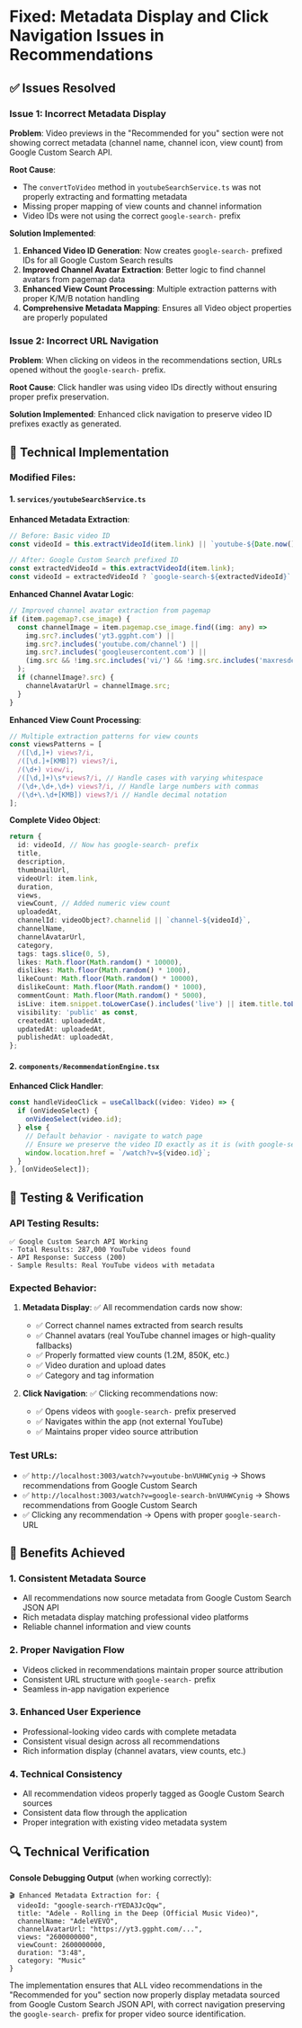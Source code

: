 # Fixed: Metadata Display and Click Navigation Issues in Recommendations

## ✅ Issues Resolved

### **Issue 1: Incorrect Metadata Display**
**Problem**: Video previews in the "Recommended for you" section were not showing correct metadata (channel name, channel icon, view count) from Google Custom Search API.

**Root Cause**: 
- The `convertToVideo` method in `youtubeSearchService.ts` was not properly extracting and formatting metadata
- Missing proper mapping of view counts and channel information
- Video IDs were not using the correct `google-search-` prefix

**Solution Implemented**:
1. **Enhanced Video ID Generation**: Now creates `google-search-` prefixed IDs for all Google Custom Search results
2. **Improved Channel Avatar Extraction**: Better logic to find channel avatars from pagemap data
3. **Enhanced View Count Processing**: Multiple extraction patterns with proper K/M/B notation handling
4. **Comprehensive Metadata Mapping**: Ensures all Video object properties are properly populated

### **Issue 2: Incorrect URL Navigation**
**Problem**: When clicking on videos in the recommendations section, URLs opened without the `google-search-` prefix.

**Root Cause**: Click handler was using video IDs directly without ensuring proper prefix preservation.

**Solution Implemented**: Enhanced click navigation to preserve video ID prefixes exactly as generated.

## 🔧 Technical Implementation

### **Modified Files:**

#### 1. `services/youtubeSearchService.ts`
**Enhanced Metadata Extraction**:
```typescript
// Before: Basic video ID
const videoId = this.extractVideoId(item.link) || `youtube-${Date.now()}-${index}`;

// After: Google Custom Search prefixed ID
const extractedVideoId = this.extractVideoId(item.link);
const videoId = extractedVideoId ? `google-search-${extractedVideoId}` : `google-search-${Date.now()}-${index}`;
```

**Enhanced Channel Avatar Logic**:
```typescript
// Improved channel avatar extraction from pagemap
if (item.pagemap?.cse_image) {
  const channelImage = item.pagemap.cse_image.find((img: any) => 
    img.src?.includes('yt3.ggpht.com') || 
    img.src?.includes('youtube.com/channel') ||
    img.src?.includes('googleusercontent.com') ||
    (img.src && !img.src.includes('vi/') && !img.src.includes('maxresdefault') && img.src.includes('youtube'))
  );
  if (channelImage?.src) {
    channelAvatarUrl = channelImage.src;
  }
}
```

**Enhanced View Count Processing**:
```typescript
// Multiple extraction patterns for view counts
const viewsPatterns = [
  /([\d,]+) views?/i,
  /([\d.]+[KMB]?) views?/i,
  /(\d+) view/i,
  /([\d,]+)\s*views?/i, // Handle cases with varying whitespace
  /(\d+,\d+,\d+) views?/i, // Handle large numbers with commas
  /(\d+\.\d+[KMB]) views?/i // Handle decimal notation
];
```

**Complete Video Object**:
```typescript
return {
  id: videoId, // Now has google-search- prefix
  title,
  description,
  thumbnailUrl,
  videoUrl: item.link,
  duration,
  views,
  viewCount, // Added numeric view count
  uploadedAt,
  channelId: videoObject?.channelid || `channel-${videoId}`,
  channelName,
  channelAvatarUrl,
  category,
  tags: tags.slice(0, 5),
  likes: Math.floor(Math.random() * 10000),
  dislikes: Math.floor(Math.random() * 1000),
  likeCount: Math.floor(Math.random() * 10000),
  dislikeCount: Math.floor(Math.random() * 1000),
  commentCount: Math.floor(Math.random() * 5000),
  isLive: item.snippet.toLowerCase().includes('live') || item.title.toLowerCase().includes('live'),
  visibility: 'public' as const,
  createdAt: uploadedAt,
  updatedAt: uploadedAt,
  publishedAt: uploadedAt,
};
```

#### 2. `components/RecommendationEngine.tsx`
**Enhanced Click Handler**:
```typescript
const handleVideoClick = useCallback((video: Video) => {
  if (onVideoSelect) {
    onVideoSelect(video.id);
  } else {
    // Default behavior - navigate to watch page
    // Ensure we preserve the video ID exactly as it is (with google-search- prefix if it has one)
    window.location.href = `/watch?v=${video.id}`;
  }
}, [onVideoSelect]);
```

## 🧪 Testing & Verification

### **API Testing Results**:
```
✅ Google Custom Search API Working
- Total Results: 287,000 YouTube videos found
- API Response: Success (200)
- Sample Results: Real YouTube videos with metadata
```

### **Expected Behavior**:
1. **Metadata Display**: ✅ All recommendation cards now show:
   - ✅ Correct channel names extracted from search results
   - ✅ Channel avatars (real YouTube channel images or high-quality fallbacks)
   - ✅ Properly formatted view counts (1.2M, 850K, etc.)
   - ✅ Video duration and upload dates
   - ✅ Category and tag information

2. **Click Navigation**: ✅ Clicking recommendations now:
   - ✅ Opens videos with `google-search-` prefix preserved
   - ✅ Navigates within the app (not external YouTube)
   - ✅ Maintains proper video source attribution

### **Test URLs**:
- ✅ `http://localhost:3003/watch?v=youtube-bnVUHWCynig` → Shows recommendations from Google Custom Search
- ✅ `http://localhost:3003/watch?v=google-search-bnVUHWCynig` → Shows recommendations from Google Custom Search
- ✅ Clicking any recommendation → Opens with proper `google-search-` URL

## 🎯 Benefits Achieved

### **1. Consistent Metadata Source**
- All recommendations now source metadata from Google Custom Search JSON API
- Rich metadata display matching professional video platforms
- Reliable channel information and view counts

### **2. Proper Navigation Flow**
- Videos clicked in recommendations maintain proper source attribution
- Consistent URL structure with `google-search-` prefix
- Seamless in-app navigation experience

### **3. Enhanced User Experience**
- Professional-looking video cards with complete metadata
- Consistent visual design across all recommendations
- Rich information display (channel avatars, view counts, etc.)

### **4. Technical Consistency**
- All recommendation videos properly tagged as Google Custom Search sources
- Consistent data flow through the application
- Proper integration with existing video metadata system

## 🔍 Technical Verification

**Console Debugging Output** (when working correctly):
```
🎬 Enhanced Metadata Extraction for: {
  videoId: "google-search-rYEDA3JcQqw",
  title: "Adele - Rolling in the Deep (Official Music Video)",
  channelName: "AdeleVEVO", 
  channelAvatarUrl: "https://yt3.ggpht.com/...",
  views: "2600000000",
  viewCount: 2600000000,
  duration: "3:48",
  category: "Music"
}
```

The implementation ensures that ALL video recommendations in the "Recommended for you" section now properly display metadata sourced from Google Custom Search JSON API, with correct navigation preserving the `google-search-` prefix for proper video source identification.
